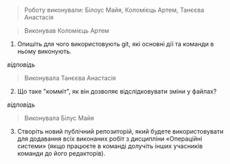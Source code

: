 > Роботу виконували: Білоус Майя, Коломієць Артем, Танєєва Анастасія


> Виконував Коломієць Артем

1. Опишіть для чого використовують git, які основні дії та команди в ньому виконують.

_відповідь_


> Виконувала Танєєва Анастасія

2. Що таке "комміт", як він дозволяє відслідковувати зміни у файлах?
   
_відповідь_


> Виконувала Білус Майя

3. Створіть новий публічний репозиторій, який будете використовувати для додавання всіх виконаних робіт з дисципліни «Операційні системи» (якщо працюєте в команді долучіть інших учасників команди до його редакторів).
